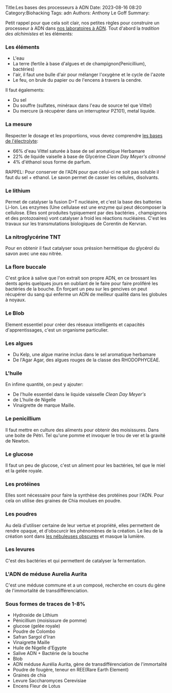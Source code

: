 Title:Les bases des processeurs à ADN
Date: 2023-08-16 08:20
Category:Biohacking
Tags: adn
Authors: Anthony Le Goff
Summary:

Petit rappel pour que cela soit clair, nos petites règles pour construire un processeur à ADN dans [nos laboratoires à ADN](https://legoffant.github.io/materiel-de-laboratoire-pour-processeur-a-adn-biohacking.html). Tout d'abord la *tradition des alchimistes* et les éléments:

### Les éléments

* L'eau
* La terre (fertile à base d'algues et de champignon(Penicillium), bactéries)
* l'air, il faut une bulle d'air pour mélanger l'oxygène et le cycle de l'azote
* Le feu, on brule du papier ou de l'encens à travers la cendre.

Il faut égalements:

* Du sel
* Du souffre (sulfates, minéraux dans l'eau de source tel que Vittel)
* Du mercure (à récupérer dans un interrupteur PZ101), metal liquide.

### La mesure

Respecter le dosage et les proportions, vous devez comprendre [les bases de l'électrolyte](https://legoffant.github.io/lelectrolyte-biohacking.html):

* 66% d'eau Vittel saturée à base de sel aromatique Herbamare
* 22% de liquide vaiselle à base de Glycérine *Clean Day Meyer's citronné*
* 4% d'éthanol sous forme de parfum.

RAPPEL: Pour conserver de l'ADN pour que celui-ci ne soit pas soluble il faut du sel + ethanol. Le savon permet de casser les cellules, disolvants. 

### Le lithium

Permet de catalyser la fusion D+T nucléaire, et c'est la base des batteries Li-Ion. Les enzymes (Une cellulase est une enzyme qui peut décomposer la cellulose. Elles sont produites typiquement par des bactéries , champignons et des protozoaires) vont catalyser à froid les réactions nucléaires. C'est les travaux sur les transmutations biologiques de Corentin de Kervran.

### La nitroglycérine TNT

Pour en obtenir il faut catalyser sous préssion hermétique du glycérol du savon avec une eau nitrée.

### La flore buccale

C'est grâce à salive que l'on extrait son propre ADN, en ce brossant les dents après quelques jours en oubliant de le faire pour faire proliféré les bactéries de la bouche. En forçant un peu sur les gencives on peut récupérer du sang qui enferme un ADN de meilleur qualité dans les globules à noyaux. 

### Le Blob

Element essentiel pour créer des réseaux intelligents et capacités d'apprentissages, c'est un organisme particulier.

### Les algues

* Du Kelp, une algue marine inclus dans le sel aromatique herbamare
* De l'Agar Agar, des algues rouges de la classe des RHODOPHYCEAE.

### L'huile

En infime quantité, on peut y ajouter:

* De l'huile essentiel dans le liquide vaisselle *Clean Day Meyer's*
* de L'huile de Nigelle
* Vinaigrette de marque Maille. 

### Le penicillium

Il faut mettre en culture des aliments pour obtenir des moisissures. Dans une boite de Pétri. Tel qu'une pomme et invoquer le trou de ver et la gravité de Newton.

### Le glucose

Il faut un peu de glucose, c'est un aliment pour les bactéries, tel que le miel et la gelée royale.

### Les protéines

Elles sont nécessaire pour faire la synthèse des protéines pour l'ADN. Pour cela on utilise des graines de Chia moulues en poudre.

### Les poudres

Au delà d'utiliser certaine de leur vertue et propriété, elles permettent de rendre opaque, et d'obscurcir les phénomènes de la création. Le lieu de la création sont dans [les nébuleuses obscures](https://www.astronoo.com/fr/nebuleuses-obscures.html) et masque la lumière.

### Les levures

C'est des bactéries et qui permettent de catalyser la fermentation.

### L'ADN de méduse Aurelia Aurita

C'est une méduse commune et a un composé, recherche en cours du gène de l'immortalité de transdifférenciation.

### Sous formes de traces de 1-8%

* Hydroxide de Lithium  
* Pénicillium (moisissure de pomme)
* glucose (gelée royale)
* Poudre de Colombo
* Safran Sargol d'Iran
* Vinaigrette Maille
* Huile de Nigelle d'Egypte
* Salive ADN + Bactérie de la bouche
* Blob  
* ADN méduse Aurélia Aurita, gène de transdifférenciation de l'immortalité  
* Poudre de fougère, teneur en REE(Rare Earth Element)
* Graines de chia
* Levure Saccharomyces Cerevisiae
* Encens Fleur de Lotus